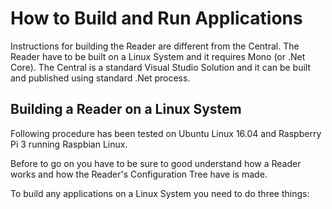 # How to Build and Run Applications

Instructions for building the Reader are different from the Central.
The Reader have to be built on a Linux System and it requires Mono (or .Net Core).
The Central is a standard Visual Studio Solution and it can be built and published using standard .Net process.

## Building a Reader on a Linux System

Following procedure has been tested on Ubuntu Linux 16.04 and Raspberry Pi 3 running Raspbian Linux.

Before to go on you have to be sure to good understand how a Reader works and how the Reader's Configuration Tree have is made. 

To build any applications on a Linux System you need to do three things:

